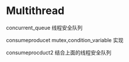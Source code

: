 # Multithread
concurrent_queue 线程安全队列
 
 
consumeproducet  mutex,condition_variable 实现
 

consumeprocduct2 结合上面的线程安全队列
